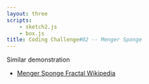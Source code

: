 ```yaml
---
layout: three
scripts: 
    - sketch2.js
    - box.js
title: Coding Challenge#02 -- Menger Sponge
---
```


Similar demonstration    

* [Menger Sponge Fractal Wikipedia](https://en.wikipedia.org/wiki/Menger_sponge)

